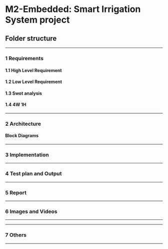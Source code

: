 # M2-Embedded: Smart Irrigation System project 

## Folder structure
----------------------------------------------------------------------------------------------------------------------------------------------------------
### 1 Requirements
#### 1.1 High Level Requirement
#### 1.2 Low Level Requirement
#### 1.3 Swot analysis
#### 1.4 4W 1H
---------------------------------------------------------------------------------------------------------------------------------------------------------------------------------
### 2 Architecture
####  Block Diagrams

---------------------------------------------------------------------------------------------------------------------------------------------------------------------------------
### 3 Implementation

---------------------------------------------------------------------------------------------------------------------------------------------------------------------------------
### 4  Test plan and Output 
---------------------------------------------------------------------------------------------------------------------------------------------------------------------------------
### 5 Report
---------------------------------------------------------------------------------------------------------------------------------------------------------------------------------
### 6 Images and Videos
---------------------------------------------------------------------------------------------------------------------------------------------------------------------------------
---------------------------------------------------------------------------------------------------------------------------------------------------------------------------------
### 7 Others
---------------------------------------------------------------------------------------------------------------------------------------------------------------------------------

